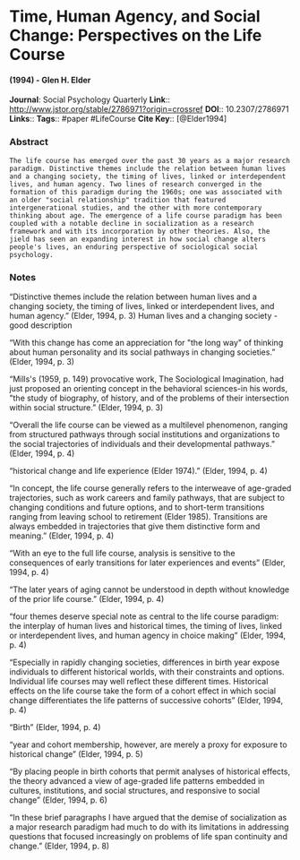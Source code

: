 # Time, Human Agency, and Social Change: Perspectives on the Life Course
#### (1994) - Glen H. Elder
**Journal**: Social Psychology Quarterly
**Link**:: http://www.jstor.org/stable/2786971?origin=crossref
**DOI**:: 10.2307/2786971
**Links**:: 
**Tags**:: #paper #LifeCourse 
**Cite Key**:: [@Elder1994]

### Abstract

```
The life course has emerged over the past 30 years as a major research paradigm. Distinctive themes include the relation between human lives and a changing society, the timing of lives, linked or interdependent lives, and human agency. Two lines of research converged in the formation of this paradigm during the 1960s; one was associated with an older "social relationship" tradition that featured intergenerational studies, and the other with more contemporary thinking about age. The emergence of a life course paradigm has been coupled with a notable decline in socialization as a research framework and with its incorporation by other theories. Also, the jield has seen an expanding interest in how social change alters people's lives, an enduring perspective of sociological social psychology.
```

### Notes

“Distinctive themes include the relation between human lives and a changing society, the timing of lives, linked or interdependent lives, and human agency.” (Elder, 1994, p. 3) Human lives and a changing society - good description

“With this change has come an appreciation for "the long way" of thinking about human personality and its social pathways in changing societies.” (Elder, 1994, p. 3)

“Mills's (1959, p. 149) provocative work, The Sociological Imagination, had just proposed an orienting concept in the behavioral sciences-in his words, "the study of biography, of history, and of the problems of their intersection within social structure.” (Elder, 1994, p. 3)

“Overall the life course can be viewed as a multilevel phenomenon, ranging from structured pathways through social institutions and organizations to the social trajectories of individuals and their developmental pathways.” (Elder, 1994, p. 4)

“historical change and life experience (Elder 1974).” (Elder, 1994, p. 4)

“In concept, the life course generally refers to the interweave of age-graded trajectories, such as work careers and family pathways, that are subject to changing conditions and future options, and to short-term transitions ranging from leaving school to retirement (Elder 1985). Transitions are always embedded in trajectories that give them distinctive form and meaning.” (Elder, 1994, p. 4)

“With an eye to the full life course, analysis is sensitive to the consequences of early transitions for later experiences and events” (Elder, 1994, p. 4)

“The later years of aging cannot be understood in depth without knowledge of the prior life course.” (Elder, 1994, p. 4)

“four themes deserve special note as central to the life course paradigm: the interplay of human lives and historical times, the timing of lives, linked or interdependent lives, and human agency in choice making” (Elder, 1994, p. 4)

“Especially in rapidly changing societies, differences in birth year expose individuals to different historical worlds, with their constraints and options. Individual life courses may well reflect these different times. Historical effects on the life course take the form of a cohort effect in which social change differentiates the life patterns of successive cohorts” (Elder, 1994, p. 4)

“Birth” (Elder, 1994, p. 4)

“year and cohort membership, however, are merely a proxy for exposure to historical change” (Elder, 1994, p. 5)

“By placing people in birth cohorts that permit analyses of historical effects, the theory advanced a view of age-graded life patterns embedded in cultures, institutions, and social structures, and responsive to social change” (Elder, 1994, p. 6)

“In these brief paragraphs I have argued that the demise of socialization as a major research paradigm had much to do with its limitations in addressing questions that focused increasingly on problems of life span continuity and change.” (Elder, 1994, p. 8)